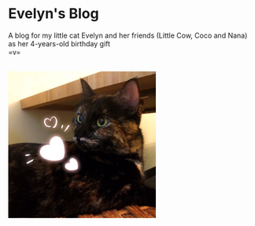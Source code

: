 # Evelyn's Blog
A blog for my little cat Evelyn and her friends (Little Cow, Coco and Nana) as her 4-years-old birthday gift  <br/>
=v=  <br/><br/>

<img src="https://github.com/xc3256/Evelyn_Blog/blob/master/evelyn.png" alt="Evelyn's Image" width="300"/>


